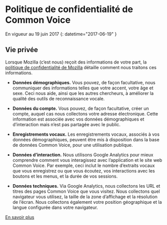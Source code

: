 # Politique de confidentialité de Common Voice

En vigueur au ⁨19 juin 2017⁩ {: datetime="2017-06-19" }

## Vie privée

Lorsque Mozilla (c’est nous) reçoit des informations de votre part, la [politique de confidentialité de Mozilla](https://www.mozilla.org/privacy) détaille comment nous traitons ces informations.

* **Données démographiques.** Vous pouvez, de façon facultative, nous communiquer des informations telles que votre accent, votre âge et sexe. Ceci nous aide, ainsi que les autres chercheurs, à améliorer la qualité des outils de reconnaissance vocale.

* **Données du compte.** Vous pouvez, de façon facultative, créer un compte, auquel cas nous collectons votre adresse électronique. Cette information est associée avec vos données démographiques et d’interaction mais n’est pas partagée avec le public.

* **Enregistrements vocaux.** Les enregistrements vocaux, associés à vos données démographiques, peuvent être mis à disposition dans la base de données Common Voice, pour une utilisation publique.

* **Données d’interaction.** Nous utilisons Google Analytics pour mieux comprendre comment vous interagissez avec l’application et le site web Common Voice. Par exemple, ceci inclut le nombre d’extraits vocaux que vous enregistrez ou que vous écoutez, vos interactions avec les boutons et les menus, et la durée de vos sessions.

* **Données techniques.** Via Google Analytics, nous collectons les URL et titres des pages Common Voice que vous visitez. Nous collectons quel navigateur vous utilisez, la taille de la zone d’affichage et la résolution de l’écran. Nous collectons également votre position géographique et la langue configurée dans votre navigateur.

[En savoir plus](https://github.com/mozilla/voice-web/blob/master/docs/data_dictionary.md)
